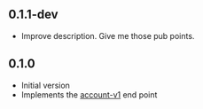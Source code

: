 ## 0.1.1-dev

- Improve description. Give me those pub points.

## 0.1.0

- Initial version
- Implements the [account-v1](https://developer.riotgames.com/apis#account-v1) end point
